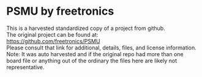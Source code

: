 
# PSMU by freetronics  
This is a harvested standardized copy of a project from github.  
The original project can be found at:  
https://github.com/freetronics/PSMU  
Please consult that link for additional, details, files, and license information.  
Note: It was auto harvested and if the original repo had more than one board file or anything out of the ordinary the files here are likely not representative.  
    